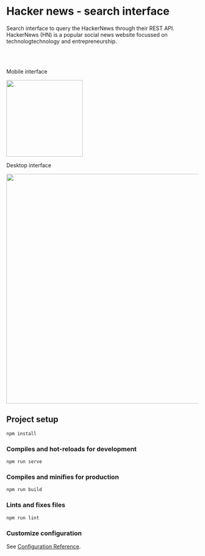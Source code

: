 # Hacker news - search interface

Search interface to query the HackerNews through their REST API.
HackerNews (HN) is a popular social news website focussed on technologtechnology and
entrepreneurship.


<br>
<br>
<p>Mobile interface </p>
<img src="https://user-images.githubusercontent.com/27698352/119706927-e009ba00-be5a-11eb-964f-0bf2f43eafa0.png"  width="200" />

<p>Desktop interface </p>
<img src="https://user-images.githubusercontent.com/27698352/119706836-c10b2800-be5a-11eb-92eb-cc3f8f9d6ed2.png"  width="600" />




## Project setup
```
npm install
```

### Compiles and hot-reloads for development
```
npm run serve
```

### Compiles and minifies for production
```
npm run build
```

### Lints and fixes files
```
npm run lint
```

### Customize configuration
See [Configuration Reference](https://cli.vuejs.org/config/).
